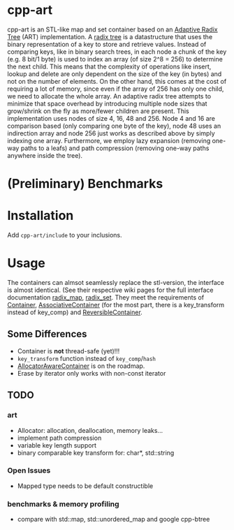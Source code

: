 # cpp-art
cpp-art is an STL-like map and set container based on an [Adaptive Radix Tree](https://www.google.de/url?sa=t&rct=j&q=&esrc=s&source=web&cd=1&cad=rja&uact=8&ved=0ahUKEwin79uKhI_OAhUIkRQKHdJYDaQQFggjMAA&url=http%3A%2F%2Fdb.in.tum.de%2F~leis%2Fpapers%2FART.pdf&usg=AFQjCNEd9GThocFaGFJahA13eqNK70ZjQw&sig2=0PZpcDUUWUT1ha3HvCL6LA) (ART) implementation. A [radix tree](https://en.wikipedia.org/wiki/Radix_tree) is a datastructure that uses the binary representation of a key to store and retrieve values. Instead of comparing keys, like in binary search trees, in each node a chunk of the key (e.g. 8 bit/1 byte) is used to index an array (of size 2^8 = 256) to determine the next child. This means that the complexity of operations like insert, lookup and delete are only dependent on the size of the key (in bytes) and not on the number of elements. On the other hand, this comes at the cost of requiring a lot of memory, since even if the array of 256 has only one child, we need to allocate the whole array. An adaptive radix tree attempts to minimize that space overhead by introducing multiple node sizes that grow/shrink on the fly as more/fewer children are present. This implementation uses nodes of size 4, 16, 48 and 256. Node 4 and 16 are comparison based (only comparing one byte of the key), node 48 uses an indirection array and node 256 just works as described above by simply indexing one array. Furthermore, we employ lazy expansion (removing one-way paths to a leafs) and path compression (removing one-way paths anywhere inside the tree).

# (Preliminary) Benchmarks

# Installation
Add `cpp-art/include` to your inclusions.

# Usage
The containers can almsot seamlessly replace the stl-version, the interface is almost identical. (See their respective wiki pages for the full interface documentation [radix_map](https://github.com/philipbecker/adaptive_radix_tree/wiki/art::radix_map), [radix_set](https://github.com/philipbecker/adaptive_radix_tree/wiki/art::radix_set). They meet the requirements of [Container](http://en.cppreference.com/w/cpp/concept/Container), [AssociativeContainer](http://en.cppreference.com/w/cpp/concept/AssociativeContainer) (for the most part, there is a key_transform instead of key_comp) and [ReversibleContainer](http://en.cppreference.com/w/cpp/concept/ReversibleContainer).

## Some Differences
* Container is **not** thread-safe (yet)!!!
* `key_transform` function instead of `key_comp`/`hash`
* [AllocatorAwareContainer](http://en.cppreference.com/w/cpp/concept/AllocatorAwareContainer) is on the roadmap.
* Erase by iterator only works with non-const iterator

## TODO
### art
* Allocator: allocation, deallocation, memory leaks...
* implement path compression
* variable key length support
* binary comparable key transform for: char*, std::string

### Open Issues
* Mapped type needs to be default constructible

### benchmarks & memory profiling
* compare with std::map, std::unordered_map and google cpp-btree


 

